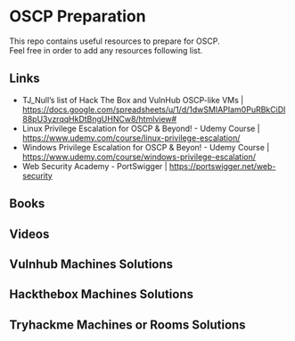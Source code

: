 # OSCP Preparation
This repo contains useful resources to prepare for OSCP. <br />
Feel free in order to add any resources following list.

## Links

* TJ_Null’s list of Hack The Box and VulnHub OSCP-like VMs | https://docs.google.com/spreadsheets/u/1/d/1dwSMIAPIam0PuRBkCiDI88pU3yzrqqHkDtBngUHNCw8/htmlview#
* Linux Privilege Escalation for OSCP & Beyond! - Udemy Course | https://www.udemy.com/course/linux-privilege-escalation/
* Windows Privilege Escalation for OSCP & Beyon! - Udemy Course | https://www.udemy.com/course/windows-privilege-escalation/
* Web Security Academy - PortSwigger | https://portswigger.net/web-security

## Books

## Videos

## Vulnhub Machines Solutions

## Hackthebox Machines Solutions

## Tryhackme Machines or Rooms Solutions
